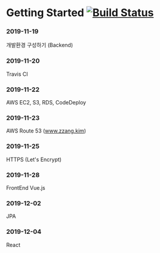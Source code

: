 # Getting Started [![Build Status](https://travis-ci.org/khjzzm/kimzzang.svg?branch=master)](https://travis-ci.org/khjzzm/kimzzang)

### 2019-11-19
개발환경 구성하기 (Backend)

### 2019-11-20
Travis CI

### 2019-11-22
AWS EC2, S3, RDS, CodeDeploy

### 2019-11-23
AWS Route 53 (www.zzang.kim)

### 2019-11-25
HTTPS (Let's Encrypt)

### 2019-11-28
FrontEnd Vue.js

### 2019-12-02
JPA

### 2019-12-04
React

